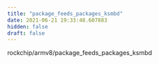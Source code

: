 ```yaml
---
title: "package_feeds_packages_ksmbd"
date: 2021-06-21 19:33:48.607883
hidden: false
draft: false
---
```


rockchip/armv8/package_feeds_packages_ksmbd

